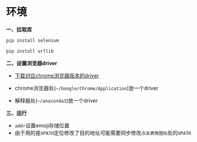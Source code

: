 # 环境

**一、拉取库**

```bash
pip install selenium
```

```bash
pip install urllib
```

**二、设置浏览器driver**

* [下载对应chrome浏览器版本的driver](http://chromedriver.storage.googleapis.com/index.html)

* chrome浏览器处(`~/Google/Chrome/Application`)放一个driver
* 解释器处(`~/anaconda3`)放一个driver

**三、运行**

* `addr`设置emoji存储位置
* 由于用的是`XPATH`定位修改了目的地址可能需要同步修改`点击表情图标`处的`XPATH`